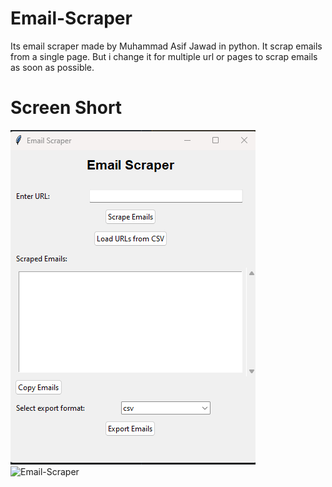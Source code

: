 # Email-Scraper
Its email scraper made by Muhammad Asif Jawad in python. It scrap emails from a single page. But i change it for multiple url or pages to scrap emails as soon as possible.
# Screen Short
![Email-Scraper](https://github.com/MuhammadAsifJawad/Email-Scraper/blob/main/email%20scraper.png)
![Email-Scraper](https://github.com/MuhammadAsifJawad/Email-Scraper/blob/main/email%20scraper.png.png)
